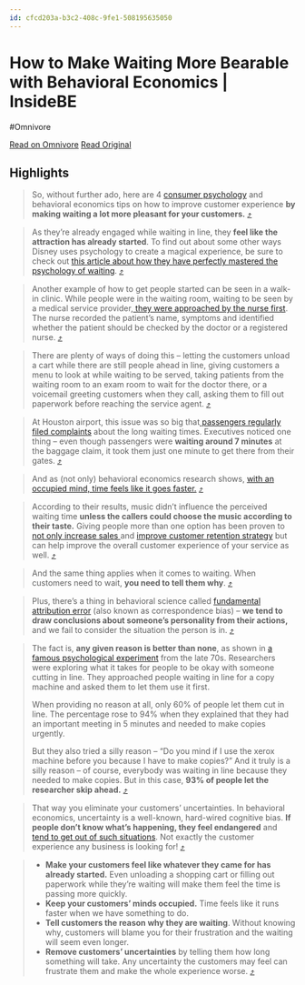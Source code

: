 ```yaml
---
id: cfcd203a-b3c2-408c-9fe1-508195635050
---
```


# How to Make Waiting More Bearable with Behavioral Economics | InsideBE
#Omnivore

[Read on Omnivore](https://omnivore.app/me/https-insidebe-com-articles-make-waiting-more-bearable-18d309a05d4)
[Read Original](https://insidebe.com/articles/make-waiting-more-bearable/)

## Highlights

> So, without further ado, here are 4 [consumer psychology](https://insidebe.com/articles/ways-to-reduce-pain-of-paying/) and behavioral economics tips on how to improve customer experience **by making waiting a lot more pleasant for your customers.** [⤴️](https://omnivore.app/me/https-insidebe-com-articles-make-waiting-more-bearable-18d309a05d4#458ca6b2-899f-41dc-a160-551ae832faaf)  

> As they’re already engaged while waiting in line, they **feel like the attraction has already started**. To find out about some other ways Disney uses psychology to create a magical experience, be sure to check out [this article about how they have perfectly mastered the psychology of waiting](https://insidebe.com/articles/decoded-how-disney-are-masters-of-the-psychology-of-waiting-in-lines/). [⤴️](https://omnivore.app/me/https-insidebe-com-articles-make-waiting-more-bearable-18d309a05d4#f1068218-3e42-4330-bc63-486b38485cd2)  

> Another example of how to get people started can be seen in a walk-in clinic. While people were in the waiting room, waiting to be seen by a medical service provider,[ they were approached by the nurse first](https://citeseerx.ist.psu.edu/viewdoc/download?doi=10.1.1.487.3938&rep=rep1&type=pdf). The nurse recorded the patient’s name, symptoms and identified whether the patient should be checked by the doctor or a registered nurse. [⤴️](https://omnivore.app/me/https-insidebe-com-articles-make-waiting-more-bearable-18d309a05d4#4eb34eee-083d-4da8-8425-cd2e7b5a01a6)  

> There are plenty of ways of doing this – letting the customers unload a cart while there are still people ahead in line, giving customers a menu to look at while waiting to be served, taking patients from the waiting room to an exam room to wait for the doctor there, or a voicemail greeting customers when they call, asking them to fill out paperwork before reaching the service agent. [⤴️](https://omnivore.app/me/https-insidebe-com-articles-make-waiting-more-bearable-18d309a05d4#e471d883-7749-461b-bd61-ae5322f3a98b)  

> At Houston airport, this issue was so big that[ passengers regularly filed complaints](https://www.nytimes.com/2012/08/19/opinion/sunday/why-waiting-in-line-is-torture.html) about the long waiting times. Executives noticed one thing – even though passengers were **waiting around 7 minutes** at the baggage claim, it took them just one minute to get there from their gates. [⤴️](https://omnivore.app/me/https-insidebe-com-articles-make-waiting-more-bearable-18d309a05d4#3d03f9c7-581d-4b2e-91ff-afe383e13991)  

> And as (not only) behavioral economics research shows, [with an occupied mind, time feels like it goes faster.](https://www.ncbi.nlm.nih.gov/pmc/articles/PMC2685813/) [⤴️](https://omnivore.app/me/https-insidebe-com-articles-make-waiting-more-bearable-18d309a05d4#81fee14b-a46e-4019-b8bb-3e05dcd4ad3e)  

> According to their results, music didn’t influence the perceived waiting time **unless the callers could choose the music according to their taste.** Giving people more than one option has been proven to [not only increase sales ](http://web.missouri.edu/~segerti/capstone/SingleOptionAversion.pdf)and [improve customer retention strategy](https://insidebe.com/articles/tips-to-increase-customer-retention-part-1/) but can help improve the overall customer experience of your service as well.  [⤴️](https://omnivore.app/me/https-insidebe-com-articles-make-waiting-more-bearable-18d309a05d4#7f0b7ea1-4882-4a97-b580-30e2df7cd8d2)  

> And the same thing applies when it comes to waiting. When customers need to wait, **you need to tell them why**. [⤴️](https://omnivore.app/me/https-insidebe-com-articles-make-waiting-more-bearable-18d309a05d4#c6ee3deb-0b1d-4538-bb54-e65c19eac5f2)  

> Plus, there’s a thing in behavioral science called [fundamental attribution error](https://www.simplypsychology.org/fundamental-attribution.html) (also known as correspondence bias) – **we tend to draw conclusions about someone’s personality from their actions,** and we fail to consider the situation the person is in. [⤴️](https://omnivore.app/me/https-insidebe-com-articles-make-waiting-more-bearable-18d309a05d4#d2b031e2-d247-4820-ba8f-21cad423342a)  

> The fact is, **any given reason is better than none**, as shown in [a famous psychological experiment](https://psycnet.apa.org/record/1979-23568-001) from the late 70s. Researchers were exploring what it takes for people to be okay with someone cutting in line. They approached people waiting in line for a copy machine and asked them to let them use it first. 
> 
> When providing no reason at all, only 60% of people let them cut in line. The percentage rose to 94% when they explained that they had an important meeting in 5 minutes and needed to make copies urgently. 
> 
> But they also tried a silly reason – “Do you mind if I use the xerox machine before you because I have to make copies?” And it truly is a silly reason – of course, everybody was waiting in line because they needed to make copies. But in this case, **93% of people let the researcher skip ahead.** [⤴️](https://omnivore.app/me/https-insidebe-com-articles-make-waiting-more-bearable-18d309a05d4#ef793a42-088d-474d-99b0-7acff82164b0)  

> That way you eliminate your customers’ uncertainties. In behavioral economics, uncertainty is a well-known, hard-wired cognitive bias. **If people don’t know what’s happening, they feel endangered** and [tend to get out of such situations](https://www.behavioraleconomics.com/resources/mini-encyclopedia-of-be/ambiguity-uncertainty-aversion/). Not exactly the customer experience any business is looking for! [⤴️](https://omnivore.app/me/https-insidebe-com-articles-make-waiting-more-bearable-18d309a05d4#2e6bec51-0dc3-4363-b503-d298e9360837)  

> * **Make your customers feel like whatever they came for has already started.** Even unloading a shopping cart or filling out paperwork while they’re waiting will make them feel the time is passing more quickly.
> * **Keep your customers’ minds occupied.** Time feels like it runs faster when we have something to do.
> * **Tell customers the reason why they are waiting**. Without knowing why, customers will blame you for their frustration and the waiting will seem even longer.
> * **Remove customers’ uncertainties** by telling them how long something will take. Any uncertainty the customers may feel can frustrate them and make the whole experience worse. [⤴️](https://omnivore.app/me/https-insidebe-com-articles-make-waiting-more-bearable-18d309a05d4#ac15453a-6dc6-4029-a18d-d54e32406cbe)  

